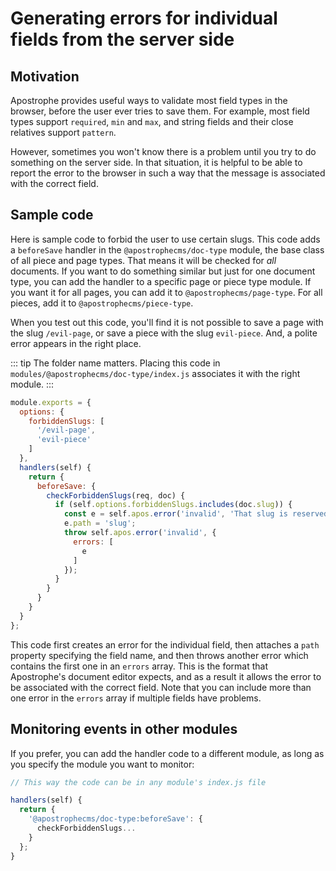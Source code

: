 # Generating errors for individual fields from the server side

## Motivation

Apostrophe provides useful ways to validate most field types in the browser, before the user ever tries to save them. For example, most field types support `required`, `min` and `max`, and string fields and their close relatives support `pattern`.

However, sometimes you won't know there is a problem until you try to do something on the server side. In that situation, it is helpful to be able to report the error to the browser in such a way that the message is associated with the correct field.

## Sample code

Here is sample code to forbid the user to use certain slugs. This code adds a `beforeSave` handler in the `@apostrophecms/doc-type` module, the base class of all piece and page types. That means it will be checked for *all* documents. If you want to do something similar but just for one document type, you can add the handler to a specific page or piece type module. If you want it for all pages, you can add it to `@apostrophecms/page-type`. For all pieces, add it to `@apostrophecms/piece-type`.

When you test out this code, you'll find it is not possible to save a page with the slug `/evil-page`, or save a piece with the slug `evil-piece`. And, a polite error appears in the right place.

::: tip
The folder name matters. Placing this code in `modules/@apostrophecms/doc-type/index.js` associates it with the right module.
:::

<AposCodeBlock>

```javascript
module.exports = {
  options: {
    forbiddenSlugs: [
      '/evil-page',
      'evil-piece'
    ]
  },
  handlers(self) {
    return {
      beforeSave: {
        checkForbiddenSlugs(req, doc) {
          if (self.options.forbiddenSlugs.includes(doc.slug)) {
            const e = self.apos.error('invalid', 'That slug is reserved.');
            e.path = 'slug';
            throw self.apos.error('invalid', {
              errors: [
                e
              ]
            });
          }
        }
      }
    }
  }
};
```
  <template v-slot:caption>
    /modules/@apostrophecms/doc-type/index.js
  </template>
</AposCodeBlock>

This code first creates an error for the individual field, then attaches a `path` property specifying the field name, and then throws another error which contains the first one in an `errors` array. This is the format that Apostrophe's document editor expects, and as a result it allows the error to be associated with the correct field. Note that you can include more than one error in the `errors` array if multiple fields have problems.

## Monitoring events in other modules

If you prefer, you can add the handler code to a different module, as long as you specify the module you want to monitor:

```javascript
// This way the code can be in any module's index.js file

handlers(self) {
  return {
    '@apostrophecms/doc-type:beforeSave': {
      checkForbiddenSlugs...
    }
  };
}
```

